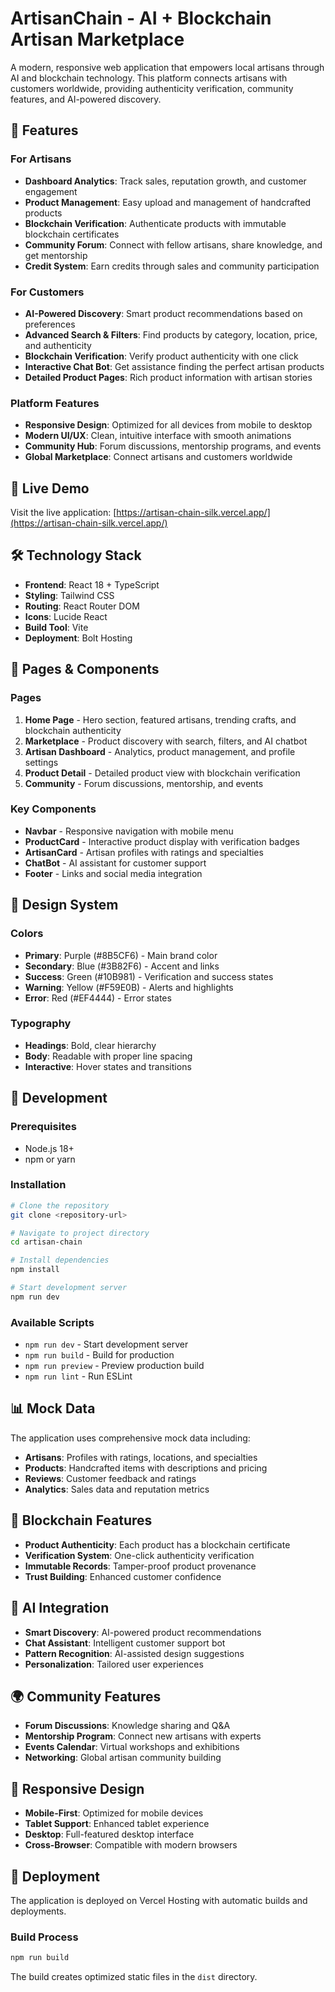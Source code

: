 # ArtisanChain - AI + Blockchain Artisan Marketplace

A modern, responsive web application that empowers local artisans through AI and blockchain technology. This platform connects artisans with customers worldwide, providing authenticity verification, community features, and AI-powered discovery.

## 🌟 Features

### For Artisans
- **Dashboard Analytics**: Track sales, reputation growth, and customer engagement
- **Product Management**: Easy upload and management of handcrafted products
- **Blockchain Verification**: Authenticate products with immutable blockchain certificates
- **Community Forum**: Connect with fellow artisans, share knowledge, and get mentorship
- **Credit System**: Earn credits through sales and community participation

### For Customers
- **AI-Powered Discovery**: Smart product recommendations based on preferences
- **Advanced Search & Filters**: Find products by category, location, price, and authenticity
- **Blockchain Verification**: Verify product authenticity with one click
- **Interactive Chat Bot**: Get assistance finding the perfect artisan products
- **Detailed Product Pages**: Rich product information with artisan stories

### Platform Features
- **Responsive Design**: Optimized for all devices from mobile to desktop
- **Modern UI/UX**: Clean, intuitive interface with smooth animations
- **Community Hub**: Forum discussions, mentorship programs, and events
- **Global Marketplace**: Connect artisans and customers worldwide

## 🚀 Live Demo

Visit the live application: [https://artisan-chain-silk.vercel.app/](https://artisan-chain-silk.vercel.app/)

## 🛠 Technology Stack

- **Frontend**: React 18 + TypeScript
- **Styling**: Tailwind CSS
- **Routing**: React Router DOM
- **Icons**: Lucide React
- **Build Tool**: Vite
- **Deployment**: Bolt Hosting

## 📱 Pages & Components

### Pages
1. **Home Page** - Hero section, featured artisans, trending crafts, and blockchain authenticity
2. **Marketplace** - Product discovery with search, filters, and AI chatbot
3. **Artisan Dashboard** - Analytics, product management, and profile settings
4. **Product Detail** - Detailed product view with blockchain verification
5. **Community** - Forum discussions, mentorship, and events

### Key Components
- **Navbar** - Responsive navigation with mobile menu
- **ProductCard** - Interactive product display with verification badges
- **ArtisanCard** - Artisan profiles with ratings and specialties
- **ChatBot** - AI assistant for customer support
- **Footer** - Links and social media integration

## 🎨 Design System

### Colors
- **Primary**: Purple (#8B5CF6) - Main brand color
- **Secondary**: Blue (#3B82F6) - Accent and links
- **Success**: Green (#10B981) - Verification and success states
- **Warning**: Yellow (#F59E0B) - Alerts and highlights
- **Error**: Red (#EF4444) - Error states

### Typography
- **Headings**: Bold, clear hierarchy
- **Body**: Readable with proper line spacing
- **Interactive**: Hover states and transitions

## 🔧 Development

### Prerequisites
- Node.js 18+ 
- npm or yarn

### Installation
```bash
# Clone the repository
git clone <repository-url>

# Navigate to project directory
cd artisan-chain

# Install dependencies
npm install

# Start development server
npm run dev
```

### Available Scripts
- `npm run dev` - Start development server
- `npm run build` - Build for production
- `npm run preview` - Preview production build
- `npm run lint` - Run ESLint

## 📊 Mock Data

The application uses comprehensive mock data including:
- **Artisans**: Profiles with ratings, locations, and specialties
- **Products**: Handcrafted items with descriptions and pricing
- **Reviews**: Customer feedback and ratings
- **Analytics**: Sales data and reputation metrics

## 🔐 Blockchain Features

- **Product Authenticity**: Each product has a blockchain certificate
- **Verification System**: One-click authenticity verification
- **Immutable Records**: Tamper-proof product provenance
- **Trust Building**: Enhanced customer confidence

## 🤖 AI Integration

- **Smart Discovery**: AI-powered product recommendations
- **Chat Assistant**: Intelligent customer support bot
- **Pattern Recognition**: AI-assisted design suggestions
- **Personalization**: Tailored user experiences

## 🌍 Community Features

- **Forum Discussions**: Knowledge sharing and Q&A
- **Mentorship Program**: Connect new artisans with experts
- **Events Calendar**: Virtual workshops and exhibitions
- **Networking**: Global artisan community building

## 📱 Responsive Design

- **Mobile-First**: Optimized for mobile devices
- **Tablet Support**: Enhanced tablet experience
- **Desktop**: Full-featured desktop interface
- **Cross-Browser**: Compatible with modern browsers

## 🚀 Deployment

The application is deployed on Vercel Hosting with automatic builds and deployments.

### Build Process
```bash
npm run build
```

The build creates optimized static files in the `dist` directory.


